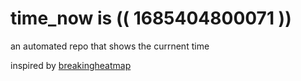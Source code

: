 # time_now is (( 1685404800071 ))

an automated repo that shows the currnent time

inspired by [breakingheatmap](https://github.com/breakingheatmap/breakingheatmap)
